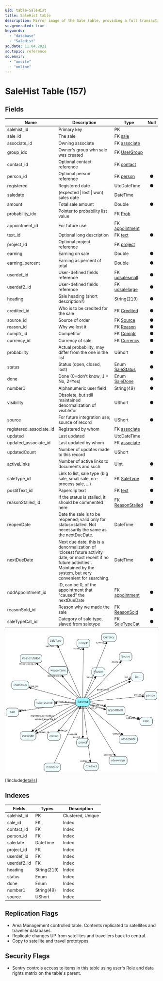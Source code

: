 ```yaml
---
uid: table-SaleHist
title: SaleHist table
description: Mirror image of the Sale table, providing a full transaction history. Every time you edit a sale, the previous record of the sale is moved here. 
so.generated: true
keywords:
  - "database"
  - "SaleHist"
so.date: 11.04.2021
so.topic: reference
so.envir:
  - "onsite"
  - "online"
---
```


# SaleHist Table (157)

## Fields

| Name | Description | Type | Null |
|------|-------------|------|:----:|
|salehist\_id|Primary key|PK| |
|sale\_id|The sale|FK [sale](sale.md)| |
|associate\_id|Owning associate|FK [associate](associate.md)| |
|group\_idx|Owner&apos;s group whn sale was created|FK [UserGroup](usergroup.md)| |
|contact\_id|Optional contact reference|FK [contact](contact.md)| |
|person\_id|Optional person reference|FK [person](person.md)|&#x25CF;|
|registered|Registered date|UtcDateTime|&#x25CF;|
|saledate|(expected \| lost \| won) sales date|DateTime| |
|amount|Total sale amount|Double|&#x25CF;|
|probability\_idx|Pointer to probability list value|FK [Prob](prob.md)| |
|appointment\_id|For future use|FK [appointment](appointment.md)| |
|text\_id|Optional long description|FK [text](text.md)|&#x25CF;|
|project\_id|Optional project reference|FK [project](project.md)| |
|earning|Earning on sale|Double|&#x25CF;|
|earning\_percent|Earning as percent of total|Double|&#x25CF;|
|userdef\_id|User-defined fields reference|FK [udsalesmall](udsalesmall.md)|&#x25CF;|
|userdef2\_id|User-defined fields reference|FK [udsalelarge](udsalelarge.md)|&#x25CF;|
|heading|Sale heading (short description?)|String(219)|&#x25CF;|
|credited\_id|Who is to be credited for the sale|FK [Credited](credited.md)|&#x25CF;|
|source\_id|Source of order|FK [Source](source.md)|&#x25CF;|
|reason\_id|Why we lost it|FK [Reason](reason.md)|&#x25CF;|
|comptr\_id|Competitor|FK [Comptr](comptr.md)|&#x25CF;|
|currency\_id|Currency of sale|FK [Currency](currency.md)|&#x25CF;|
|probability|Actual probability, may differ from the one in the list|UShort|&#x25CF;|
|status|Status (open, closed, lost)|Enum [SaleStatus](enums/salestatus.md)|&#x25CF;|
|done|Done (0=don&apos;t know, 1 = No, 2=Yes)|Enum [SaleDone](enums/saledone.md)|&#x25CF;|
|number1|Alphanumeric user field|String(49)|&#x25CF;|
|visibility|Obsolete, but still maintained denormalization of visiblefor|UShort|&#x25CF;|
|source|For future integration use; source of record|UShort|&#x25CF;|
|registered\_associate\_id|Registered by whom|FK [associate](associate.md)| |
|updated|Last updated|UtcDateTime| |
|updated\_associate\_id|Last updated by whom|FK [associate](associate.md)| |
|updatedCount|Number of updates made to this record|UShort| |
|activeLinks|Number of active links to documents and such|UInt|&#x25CF;|
|saleType\_id|Link to list, sale type (big sale, small sale, no-process sale, ...)|FK [SaleType](saletype.md)|&#x25CF;|
|postitText\_id|Paperclip text|FK [text](text.md)|&#x25CF;|
|reasonStalled\_id|If the status is stalled, it should be commented here|FK [ReasonStalled](reasonstalled.md)|&#x25CF;|
|reopenDate|Date the sale is to be reopened; valid only for status=stalled. Not necessarily the same as the nextDueDate.|DateTime|&#x25CF;|
|nextDueDate|Next due date, this is a denormalization of &apos;closest future activity date, or most recent if no future activities&apos;. Maintained by the system, but very convenient for searching.|DateTime|&#x25CF;|
|nddAppointment\_id|ID, can be 0, of the appointment that &quot;caused&quot; the nextDueDate|FK [appointment](appointment.md)|&#x25CF;|
|reasonSold\_id|Reason why we made the sale|FK [ReasonSold](reasonsold.md)|&#x25CF;|
|saleTypeCat\_id|Category of sale type, slaved from saletype|FK [SaleTypeCat](saletypecat.md)|&#x25CF;|


![SaleHist table relationship diagram](./media/SaleHist.png)

[!include[details](./includes/salehist.md)]

## Indexes

| Fields | Types | Description |
|--------|-------|-------------|
|salehist\_id |PK |Clustered, Unique |
|sale\_id |FK |Index |
|contact\_id |FK |Index |
|person\_id |FK |Index |
|saledate |DateTime |Index |
|project\_id |FK |Index |
|userdef\_id |FK |Index |
|userdef2\_id |FK |Index |
|heading |String(219) |Index |
|status |Enum |Index |
|done |Enum |Index |
|number1 |String(49) |Index |
|source |UShort |Index |

## Replication Flags

* Area Management controlled table. Contents replicated to satellites and traveller databases.
* Replicate changes UP from satellites and travellers back to central.
* Copy to satellite and travel prototypes.

## Security Flags

* Sentry controls access to items in this table using user's Role and data rights matrix on the table's parent.


